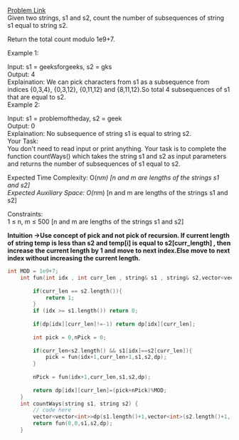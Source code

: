 [Problem Link](https://www.geeksforgeeks.org/problems/find-number-of-times-a-string-occurs-as-a-subsequence3020/1)<br>
Given two strings, s1 and s2, count the number of subsequences of string s1 equal to string s2.<br>

Return the total count modulo 1e9+7.<br>

Example 1:<br>

Input: s1 = geeksforgeeks, s2 = gks<br>
Output: 4<br>
Explaination: We can pick characters from s1 as a subsequence from indices {0,3,4}, {0,3,12}, {0,11,12} and {8,11,12}.So total 4 subsequences of s1 that are equal to s2.<br>
Example 2:<br>

Input: s1 = problemoftheday, s2 = geek<br>
Output: 0<br>
Explaination: No subsequence of string s1 is equal to string s2.<br>
Your Task:<br>
You don't need to read input or print anything. Your task is to complete the function countWays() which takes the string s1 and s2 as input parameters and returns the number of subsequences of s1 equal to s2.<br>

Expected Time Complexity: O(n*m)  [n and m are lengths of the strings s1 and s2]<br>
Expected Auxiliary Space: O(n*m)     [n and m are lengths of the strings s1 and s2]<br>

Constraints:<br>
1 ≤ n, m ≤ 500  [n and m are lengths of the strings s1 and s2]<br>

__Intuition ->Use concept of pick and not pick of recursion. If current length of string temp is less than s2 and temp[i] is equal to s2[curr_length] , then increase the current length by 1 and move to next index.Else move to next index without increasing the current length.__

```C++
int MOD = 1e9+7;
    int fun(int idx , int curr_len , string& s1 , string& s2,vector<vector<int>>& dp){
        
        if(curr_len == s2.length()){
            return 1;
        }
        if (idx >= s1.length()) return 0;
        
        if(dp[idx][curr_len]!=-1) return dp[idx][curr_len];
        
        int pick = 0,nPick = 0;
        
        if(curr_len<s2.length() && s1[idx]==s2[curr_len]){
            pick = fun(idx+1,curr_len+1,s1,s2,dp);
        }
        
        nPick = fun(idx+1,curr_len,s1,s2,dp);
        
        return dp[idx][curr_len]=(pick+nPick)%MOD;
    }
    int countWays(string s1, string s2) {
        // code here
        vector<vector<int>>dp(s1.length()+1,vector<int>(s2.length()+1,-1));
        return fun(0,0,s1,s2,dp);
    }
```
